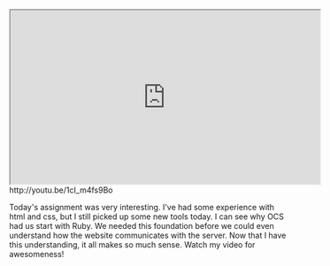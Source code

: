 

<iframe width="560" height="315" src="http://youtu.be/1cI_m4fs9Bo" allowfullscreen="allowfullscreen"></iframe>
http://youtu.be/1cI_m4fs9Bo

Today's assignment was very interesting. I've had some experience with html and css, but I still picked up some new tools today. I can see why OCS had us start with Ruby. We needed this foundation before we could even understand how the website communicates with the server. Now that I have this understanding, it all makes so much sense. Watch my video for awesomeness!